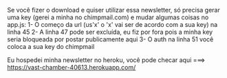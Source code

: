 Se você fizer o download e quiser utilizar essa newsletter, só precisa gerar uma key (gerei a minha no chimpmail.com) e mudar algumas coisas no app.js: 
1- O começo da url (us'x' o 'x' vai ser de acordo com a sua key) na linha 45
2- A linha 47 pode ser excluída, eu fiz por fora pois a minha key seria bloqueada por postar publicamente aqui
3- O auth na linha 51 você coloca a sua key do chimpmail

Eu hospedei minha newsletter no heroku, você pode checar aqui ===> https://vast-chamber-40613.herokuapp.com/
